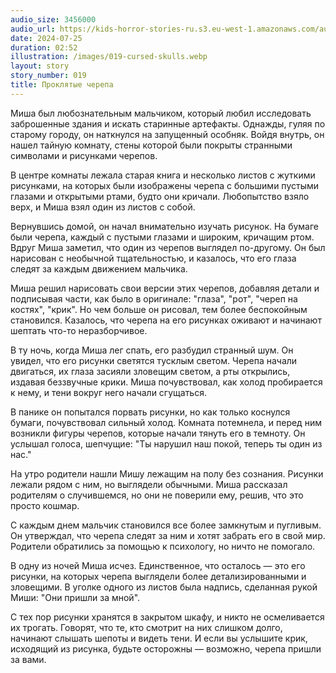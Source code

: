 ```yaml
---
audio_size: 3456000
audio_url: https://kids-horror-stories-ru.s3.eu-west-1.amazonaws.com/audio/019-cursed-skulls.mp3
date: 2024-07-25
duration: 02:52
illustration: /images/019-cursed-skulls.webp
layout: story
story_number: 019
title: Проклятые черепа
---
```


Миша был любознательным мальчиком, который любил исследовать заброшенные здания и искать старинные артефакты. Однажды, гуляя по старому городу, он наткнулся на запущенный особняк. Войдя внутрь, он нашел тайную комнату, стены которой были покрыты странными символами и рисунками черепов.

В центре комнаты лежала старая книга и несколько листов с жуткими рисунками, на которых были изображены черепа с большими пустыми глазами и открытыми ртами, будто они кричали. Любопытство взяло верх, и Миша взял один из листов с собой.

Вернувшись домой, он начал внимательно изучать рисунок. На бумаге были черепа, каждый с пустыми глазами и широким, кричащим ртом. Вдруг Миша заметил, что один из черепов выглядел по-другому. Он был нарисован с необычной тщательностью, и казалось, что его глаза следят за каждым движением мальчика.

Миша решил нарисовать свои версии этих черепов, добавляя детали и подписывая части, как было в оригинале: "глаза", "рот", "череп на костях", "крик". Но чем больше он рисовал, тем более беспокойным становился. Казалось, что черепа на его рисунках оживают и начинают шептать что-то неразборчивое.

В ту ночь, когда Миша лег спать, его разбудил странный шум. Он увидел, что его рисунки светятся тусклым светом. Черепа начали двигаться, их глаза засияли зловещим светом, а рты открылись, издавая беззвучные крики. Миша почувствовал, как холод пробирается к нему, и тени вокруг него начали сгущаться.

В панике он попытался порвать рисунки, но как только коснулся бумаги, почувствовал сильный холод. Комната потемнела, и перед ним возникли фигуры черепов, которые начали тянуть его в темноту. Он услышал голоса, шепчущие: "Ты нарушил наш покой, теперь ты один из нас."

На утро родители нашли Мишу лежащим на полу без сознания. Рисунки лежали рядом с ним, но выглядели обычными. Миша рассказал родителям о случившемся, но они не поверили ему, решив, что это просто кошмар.

С каждым днем мальчик становился все более замкнутым и пугливым. Он утверждал, что черепа следят за ним и хотят забрать его в свой мир. Родители обратились за помощью к психологу, но ничто не помогало.

В одну из ночей Миша исчез. Единственное, что осталось — это его рисунки, на которых черепа выглядели более детализированными и зловещими. В уголке одного из листов была надпись, сделанная рукой Миши: "Они пришли за мной".

С тех пор рисунки хранятся в закрытом шкафу, и никто не осмеливается их трогать. Говорят, что те, кто смотрит на них слишком долго, начинают слышать шепоты и видеть тени. И если вы услышите крик, исходящий из рисунка, будьте осторожны — возможно, черепа пришли за вами.
